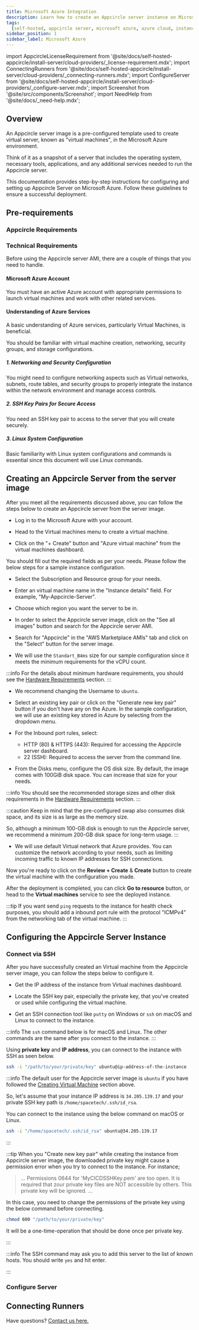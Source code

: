 ```yaml
---
title: Microsoft Azure Integration
description: Learn how to create an Appcircle server instance on Microsoft Azure
tags:
  [self-hosted, appcircle server, microsoft azure, azure cloud, instance, image]
sidebar_position: 1
sidebar_label: Microsoft Azure
---
```


import AppcircleLicenseRequirement from '@site/docs/self-hosted-appcircle/install-server/cloud-providers/\_license-requirement.mdx';
import ConnectingRunners from '@site/docs/self-hosted-appcircle/install-server/cloud-providers/\_connecting-runners.mdx';
import ConfigureServer from '@site/docs/self-hosted-appcircle/install-server/cloud-providers/\_configure-server.mdx';
import Screenshot from '@site/src/components/Screenshot';
import NeedHelp from '@site/docs/\_need-help.mdx';


## Overview

An Appcircle server image is a pre-configured template used to create virtual server, known as "virtual machines", in the Microsoft Azure environment.

Think of it as a snapshot of a server that includes the operating system, necessary tools, applications, and any additional services needed to run the Appcircle server.

This documentation provides step-by-step instructions for configuring and setting up Appcircle Server on Microsoft Azure. Follow these guidelines to ensure a successful deployment.

## Pre-requirements

### Appcircle Requirements

<AppcircleLicenseRequirement />

### Technical Requirements

Before using the Appcircle server AMI, there are a couple of things that you need to handle.

#### Microsoft Azure Account

You must have an active Azure account with appropriate permissions to launch virtual machines and work with other related services.

#### Understanding of Azure Services

A basic understanding of Azure services, particularly Virtual Machines, is beneficial.

You should be familiar with virtual machine creation, networking, security groups, and storage configurations.

##### 1. Networking and Security Configuration

You might need to configure networking aspects such as Virtual networks, subnets, route tables, and security groups to properly integrate the instance within the network environment and manage access controls.

##### 2. SSH Key Pairs for Secure Access

You need an SSH key pair to access to the server that you will create securely.

##### 3. Linux System Configuration

Basic familiarity with Linux system configurations and commands is essential since this document will use Linux commands.

## Creating an Appcircle Server from the server image

After you meet all the requirements discussed above, you can follow the steps below to create an Appcircle server from the server image.

- Log in to the Microsoft Azure with your account.

- Head to the Virtual machines menu to create a virtual machine.

- Click on the "+ Create" button and "Azure virtual machine" from the virtual machines dashboard.

You should fill out the required fields as per your needs. Please follow the below steps for a sample instance configuration.

- Select the Subscription and Resource group for your needs.

- Enter an virtual machine name in the "Instance details" field. For example, "My-Appcircle-Server".

- Choose which region you want the server to be in.

- In order to select the Appcircle server image, click on the "See all images" button and search for the Appcircle server AMI.

- Search for "Appcircle" in the "AWS Marketplace AMIs" tab and click on the "Select" button for the server image.

- We will use the `Standart_B4ms` size for our sample configuration since it meets the minimum requirements for the vCPU count.

:::info
For the details about minimum hardware requirements, you should see the [Hardware Requirements](/self-hosted-appcircle/install-server/docker#hardware-requirements) section.
:::

- We recommend changing the Username to `ubuntu`.

- Select an existing key pair or click on the "Generate new key pair" button if you don't have any on the Azure. In the sample configuration, we will use an existing key stored in Azure by selecting from the dropdown menu.

- For the Inbound port rules, select:

  - HTTP (80) & HTTPS (443): Required for accessing the Appcircle server dashboard.
  - 22 (SSH): Required to access the server from the command line.

- From the Disks menu, configure the OS disk size. By default, the image comes with 100GiB disk space. You can increase that size for your needs.

:::info
You should see the recommended storage sizes and other disk requirements in the [Hardware Requirements](/self-hosted-appcircle/install-server/docker#hardware-requirements) section.
:::

:::caution
Keep in mind that the pre-configured swap also consumes disk space, and its size is as large as the memory size.

So, although a minimum 100-GB disk is enough to run the Appcircle server, we recommend a minimum 200-GB disk space for long-term usage.
:::

- We will use default Virtual network that Azure provides. You can customize the network according to your needs, such as limiting incoming traffic to known IP addresses for SSH connections.

Now you're ready to click on the **Review + Create** & **Create** button to create the virtual machine with the configuration you made.

After the deployment is completed, you can click **Go to resource** button, or head to the **Virtual machines** service to see the deployed instance.

:::tip
If you want send `ping` requests to the instance for health check purposes, you should add a inbound port rule with the protocol "ICMPv4" from the networking tab of the virtual machine.
:::

## Configuring the Appcircle Server Instance

### Connect via SSH

After you have successfully created an Virtual machine from the Appcircle server image, you can follow the steps below to configure it.

- Get the IP address of the instance from Virtual machines dashboard.

- Locate the SSH key pair, especially the private key, that you've created or used while configuring the virtual machine.

- Get an SSH connection tool like `putty` on Windows or `ssh` on macOS and Linux to connect to the instance.

:::info
The `ssh` command below is for macOS and Linux. The other commands are the same after you connect to the instance.
:::

Using **private key** and **IP address**, you can connect to the instance with SSH as seen below.

```bash
ssh -i "/path/to/your/private/key" ubuntu@ip-address-of-the-instance
```

:::info
The default user for the Appcircle server image is `ubuntu` if you have followed the [Creating Virtual Machine](#creating-an-appcircle-server-from-the-server-image) section above.

So, let's assume that your instance IP address is `34.205.139.17` and your private SSH key path is `/home/spacetech/.ssh/id_rsa`.

You can connect to the instance using the below command on macOS or Linux.

```bash
ssh -i "/home/spacetech/.ssh/id_rsa" ubuntu@34.205.139.17
```

:::

:::tip
When you "Create new key pair" while creating the instance from Appcircle server image, the downloaded private key might cause a permission error when you try to connect to the instance. For instance;

> ... Permissions 0644 for 'MyCICDSSHKey.pem' are too open.
> It is required that zour private key files are NOT accessible by others.
> This private key will be ignored. ...

In this case, you need to change the permissions of the private key using the below command before connecting.

```bash
chmod 600 "/path/to/your/private/key"
```

It will be a one-time-operation that should be done once per private key.

:::

:::info
The SSH command may ask you to add this server to the list of known hosts. You should write `yes` and hit enter.

<Screenshot url='https://cdn.appcircle.io/docs/assets/be-2503-aws6-ssh.png' />

:::


### Configure Server

<ConfigureServer />

## Connecting Runners

<ConnectingRunners />

<NeedHelp />

Have questions? [Contact us here.](https://appcircle.io/support/)

